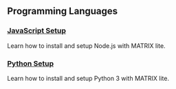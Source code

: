 ## Programming Languages

<h3 style="padding-top:0"><a href="javascript">JavaScript Setup</a></h3>
Learn how to install and setup Node.js with MATRIX lite.

<h3 style="padding-top:0"><a href="python">Python Setup</a></h3>
Learn how to install and setup Python 3 with MATRIX lite.